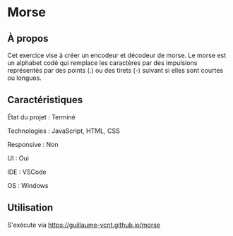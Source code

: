 # Morse

## À propos

Cet exercice vise à créer un encodeur et décodeur de morse. Le morse est un alphabet codé qui remplace les caractères par des impulsions représentés par des points (.) ou des tirets (-) suivant si elles sont courtes ou longues.

## Caractéristiques

État du projet : Terminé

Technologies : JavaScript, HTML, CSS

Responsive : Non

UI : Oui

IDE : VSCode

OS : Windows

## Utilisation

S'exécute via https://guillaume-vcnt.github.io/morse
